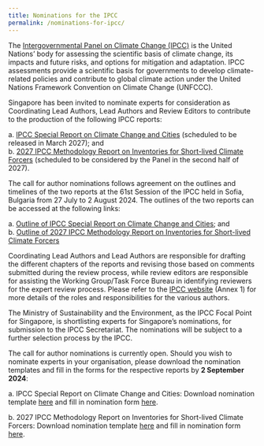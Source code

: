 ```yaml
---
title: Nominations for the IPCC
permalink: /nominations-for-ipcc/
---
```


The [Intergovernmental Panel on Climate Change (IPCC)](https://www.ipcc.ch/) is the United Nations’ body for assessing the scientific basis of climate change, its impacts and future risks, and options for mitigation and adaptation.  IPCC assessments provide a scientific basis for governments to develop climate-related policies and contribute to global climate action under the United Nations Framework Convention on Climate Change (UNFCCC).

Singapore has been invited to nominate experts for consideration as Coordinating Lead Authors, Lead Authors and Review Editors to contribute to the production of the following IPCC reports:

a. [IPCC Special Report on Climate Change and Cities](https://www.ipcc.ch/report/special-report-on-climate-change-and-cities/) (scheduled to be released in March 2027); and <br>
b. [2027 IPCC Methodology Report on Inventories for Short-lived Climate Forcers](https://www.ipcc.ch/report/methodology-report-on-short-lived-climate-forcers/) (scheduled to be considered by the Panel in the second half of 2027).
 
The call for author nominations follows agreement on the outlines and timelines of the two reports at the 61st Session of the IPCC held in Sofia, Bulgaria from 27 July to 2 August 2024. The outlines of the two reports can be accessed at the following links:

a. [Outline of IPCC Special Report on Climate Change and Cities](https://www.ipcc.ch/site/assets/uploads/2024/08/Decision_Cities.pdf); and <br>
b. [Outline of 2027 IPCC Methodology Report on Inventories for Short-lived Climate Forcers](https://www.ipcc.ch/site/assets/uploads/2024/08/Decision_SLCF.pdf)
 
Coordinating Lead Authors and Lead Authors are responsible for drafting the different chapters of the reports and revising those based on comments submitted during the review process, while review editors are responsible for assisting the Working Group/Task Force Bureau in identifying reviewers for the expert review process. Please refer to the [IPCC website](https://www.ipcc.ch/site/assets/uploads/2018/09/ipcc-principles=appendix-a-final.pdf) (Annex 1) for more details of the roles and responsibilities for the various authors.
 
The Ministry of Sustainability and the Environment, as the IPCC Focal Point for Singapore, is shortlisting experts for Singapore’s nominations, for submission to the IPCC Secretariat. The nominations will be subject to a further selection process by the IPCC. 

The call for author nominations is currently open. Should you wish to nominate experts in your organisation, please download the nomination templates and fill in the forms for the respective reports by **2 September 2024**:
 
a. IPCC Special Report on Climate Change and Cities: Download nomination template [here](/files/nomination_special_report_on_cities.xlsx) and fill in nomination form [here](https://go.gov.sg/ipcc-srcities-sg-author-nominations).

b. 2027 IPCC Methodology Report on Inventories for Short-lived Climate Forcers: Download nomination template [here](/files/nomination_methodology_report_on_slcfs.xlsx) and fill in nomination form [here](https://go.gov.sg/ipcc-mrslcf-sg-author-nominations).
